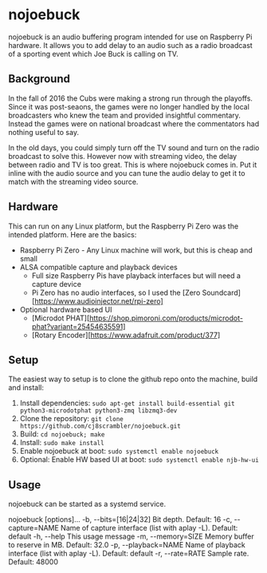 # nojoebuck

nojoebuck is an audio buffering program intended for use on Raspberry Pi
hardware.  It allows you to add delay to an audio such as a radio
broadcast of a sporting event which Joe Buck is calling on TV.

## Background

In the fall of 2016 the Cubs were making a strong run through the playoffs.
Since it was post-seaons, the games were no longer handled by the local
broadcasters who knew the team and provided insightful commentary.  Instead
the games were on national broadcast where the commentators had nothing useful
to say.

In the old days, you could simply turn off the TV sound and turn on the radio
broadcast to solve this.  However now with streaming video, the delay between
radio and TV is too great.  This is where nojoebuck comes in.  Put it inline
with the audio source and you can tune the audio delay to get it to match
with the streaming video source.

## Hardware

This can run on any Linux platform, but the Raspberry Pi Zero was the intended
platform.  Here are the basics:
  * Raspberry Pi Zero - Any Linux machine will work, but this is cheap and small
  * ALSA compatible capture and playback devices
    * Full size Raspberry Pis have playback interfaces but will need a capture device
    * Pi Zero has no audio interfaces, so I used the [Zero Soundcard][https://www.audioinjector.net/rpi-zero]
  * Optional hardware based UI
    * [Microdot PHAT][https://shop.pimoroni.com/products/microdot-phat?variant=25454635591]
    * [Rotary Encoder][https://www.adafruit.com/product/377]

## Setup

The easiest way to setup is to clone the github repo onto the machine, build and install:
  1. Install dependencies:  `sudo apt-get install build-essential git python3-microdotphat python3-zmq libzmq3-dev`
  1. Clone the repository: `git clone https://github.com/cj8scrambler/nojoebuck.git`
  1. Build: `cd nojoebuck; make`
  1. Install: `sudo make install`
  1. Enable nojoebuck at boot: `sudo systemctl enable nojoebuck`
  1. Optional: Enable HW based UI at boot: `sudo systemctl enable njb-hw-ui`

## Usage

nojoebuck can be started as a systemd service.

nojoebuck [options]...
  -b, --bits=[16|24|32]  Bit depth.  Default: 16
  -c, --capture=NAME     Name of capture interface (list with aplay -L).  Default: default
  -h, --help             This usage message
  -m, --memory=SIZE      Memory buffer to reserve in MB.  Default: 32.0
  -p, --playback=NAME    Name of playback interface (list with aplay -L).  Default: default
  -r, --rate=RATE        Sample rate.  Default: 48000

